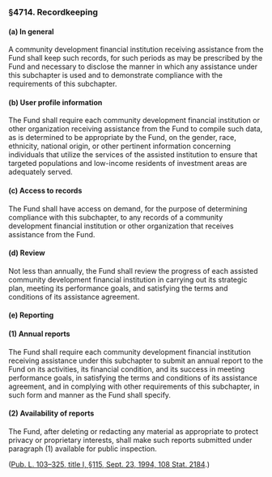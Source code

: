 ### §4714. Recordkeeping ###

[]()

#### (a) In general ####

A community development financial institution receiving assistance from the Fund shall keep such records, for such periods as may be prescribed by the Fund and necessary to disclose the manner in which any assistance under this subchapter is used and to demonstrate compliance with the requirements of this subchapter.

[]()

#### (b) User profile information ####

The Fund shall require each community development financial institution or other organization receiving assistance from the Fund to compile such data, as is determined to be appropriate by the Fund, on the gender, race, ethnicity, national origin, or other pertinent information concerning individuals that utilize the services of the assisted institution to ensure that targeted populations and low-income residents of investment areas are adequately served.

[]()

#### (c) Access to records ####

The Fund shall have access on demand, for the purpose of determining compliance with this subchapter, to any records of a community development financial institution or other organization that receives assistance from the Fund.

[]()

#### (d) Review ####

Not less than annually, the Fund shall review the progress of each assisted community development financial institution in carrying out its strategic plan, meeting its performance goals, and satisfying the terms and conditions of its assistance agreement.

[]()

#### (e) Reporting ####

[]()

#### (1) Annual reports ####

The Fund shall require each community development financial institution receiving assistance under this subchapter to submit an annual report to the Fund on its activities, its financial condition, and its success in meeting performance goals, in satisfying the terms and conditions of its assistance agreement, and in complying with other requirements of this subchapter, in such form and manner as the Fund shall specify.

[]()

#### (2) Availability of reports ####

The Fund, after deleting or redacting any material as appropriate to protect privacy or proprietary interests, shall make such reports submitted under paragraph (1) available for public inspection.

([Pub. L. 103–325, title I, §115, Sept. 23, 1994, 108 Stat. 2184](/statviewer.htm?volume=108&page=2184).)